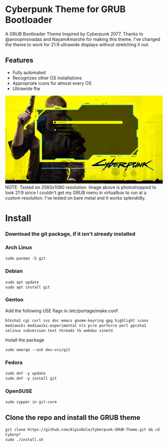 # Cyberpunk Theme for GRUB Bootloader
A GRUB Bootloader Theme Inspired by Cyberpunk 2077.
Thanks to @anoopmsivadas and NayamAmarshe for making this theme. I've changed the theme to work for 21:9 ultrawide displays without stretching it out.

## Features
- Fully automated
- Recognizes other OS installations
- Appropriate icons for almost every OS
- Ultrawide ftw

![Preview](Screenshots/screenshot.png)
NOTE: Tested on 2560x1080 resolution. Image above is photoshopped to look 21:9 since I couldn't get my GRUB menu in virtualbox to run at a custom resolution. I've tested on bare metal and it works splendidly.

# Install

### Download the git package, if it isn't already installed

### Arch Linux
```shell
sudo pacman -S git
```

### Debian
```shell
sudo apt update
sudo apt install git
```

### Gentoo
Add the following USE flags in /etc/portage/make.conf
```shell
blksha1 cgi curl cvs doc emacs gnome-keyring gpg highlight iconv mediawiki mediawiki-experimental nls pcre perforce perl ppcsha1 selinux subversion test threads tk webdav xinetd
```
Install the package
```shell
sudo emerge --ask dev-vcs/git
```

### Fedora
```shell
sudo dnf -y update
sudo dnf -y install git
```

### OpenSUSE
```shell
sudo zypper in git-core
```


## Clone the repo and install the GRUB theme

```shell
git clone https://github.com/AlpinDale/Cyberpunk-GRUB-Theme.git && cd Cyberp*
sudo ./install.sh
```




